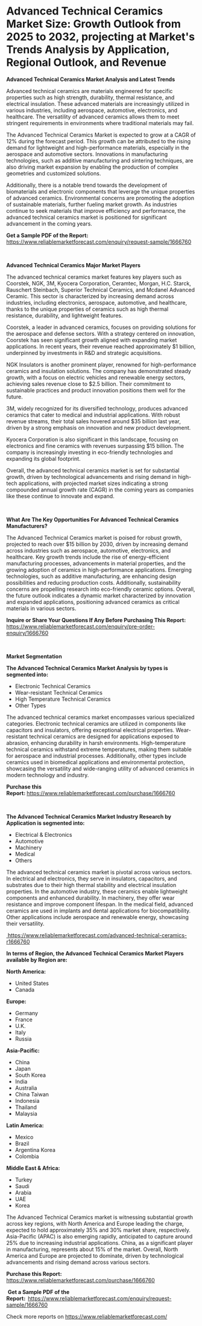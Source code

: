 <p><h1>Advanced Technical Ceramics Market Size: Growth Outlook from 2025 to 2032, projecting at Market's Trends Analysis by Application, Regional Outlook, and Revenue</h1></p><p><strong>Advanced Technical Ceramics Market Analysis and Latest Trends</strong></p>
<p><p>Advanced technical ceramics are materials engineered for specific properties such as high strength, durability, thermal resistance, and electrical insulation. These advanced materials are increasingly utilized in various industries, including aerospace, automotive, electronics, and healthcare. The versatility of advanced ceramics allows them to meet stringent requirements in environments where traditional materials may fail.</p><p>The Advanced Technical Ceramics Market is expected to grow at a CAGR of 12% during the forecast period. This growth can be attributed to the rising demand for lightweight and high-performance materials, especially in the aerospace and automotive sectors. Innovations in manufacturing technologies, such as additive manufacturing and sintering techniques, are also driving market expansion by enabling the production of complex geometries and customized solutions.</p><p>Additionally, there is a notable trend towards the development of biomaterials and electronic components that leverage the unique properties of advanced ceramics. Environmental concerns are promoting the adoption of sustainable materials, further fueling market growth. As industries continue to seek materials that improve efficiency and performance, the advanced technical ceramics market is positioned for significant advancement in the coming years.</p></p>
<p><strong>Get a Sample PDF of the Report:&nbsp;</strong> <a href="https://www.reliablemarketforecast.com/enquiry/request-sample/1666760?utm_campaign=3085&utm_medium=2&utm_source=Github&utm_content=ia&utm_term=06032025&utm_id=advanced-technical-ceramics">https://www.reliablemarketforecast.com/enquiry/request-sample/1666760</a></p>
<p>&nbsp;</p>
<p><strong>Advanced Technical Ceramics Major Market Players</strong></p>
<p><p>The advanced technical ceramics market features key players such as Coorstek, NGK, 3M, Kyocera Corporation, Ceramtec, Morgan, H.C. Starck, Rauschert Steinbach, Superior Technical Ceramics, and Mcdanel Advanced Ceramic. This sector is characterized by increasing demand across industries, including electronics, aerospace, automotive, and healthcare, thanks to the unique properties of ceramics such as high thermal resistance, durability, and lightweight features.</p><p>Coorstek, a leader in advanced ceramics, focuses on providing solutions for the aerospace and defense sectors. With a strategy centered on innovation, Coorstek has seen significant growth aligned with expanding market applications. In recent years, their revenue reached approximately $1 billion, underpinned by investments in R&D and strategic acquisitions.</p><p>NGK Insulators is another prominent player, renowned for high-performance ceramics and insulation solutions. The company has demonstrated steady growth, with a focus on electric vehicles and renewable energy sectors, achieving sales revenue close to $2.5 billion. Their commitment to sustainable practices and product innovation positions them well for the future.</p><p>3M, widely recognized for its diversified technology, produces advanced ceramics that cater to medical and industrial applications. With robust revenue streams, their total sales hovered around $35 billion last year, driven by a strong emphasis on innovation and new product development.</p><p>Kyocera Corporation is also significant in this landscape, focusing on electronics and fine ceramics with revenues surpassing $15 billion. The company is increasingly investing in eco-friendly technologies and expanding its global footprint.</p><p>Overall, the advanced technical ceramics market is set for substantial growth, driven by technological advancements and rising demand in high-tech applications, with projected market sizes indicating a strong compounded annual growth rate (CAGR) in the coming years as companies like these continue to innovate and expand.</p></p>
<p>&nbsp;</p>
<p><strong>What Are The Key Opportunities For Advanced Technical Ceramics Manufacturers?</strong></p>
<p><p>The Advanced Technical Ceramics market is poised for robust growth, projected to reach over $15 billion by 2030, driven by increasing demand across industries such as aerospace, automotive, electronics, and healthcare. Key growth trends include the rise of energy-efficient manufacturing processes, advancements in material properties, and the growing adoption of ceramics in high-performance applications. Emerging technologies, such as additive manufacturing, are enhancing design possibilities and reducing production costs. Additionally, sustainability concerns are propelling research into eco-friendly ceramic options. Overall, the future outlook indicates a dynamic market characterized by innovation and expanded applications, positioning advanced ceramics as critical materials in various sectors.</p></p>
<p><strong>Inquire or Share Your Questions If Any Before Purchasing This Report:</strong> <a href="https://www.reliablemarketforecast.com/enquiry/pre-order-enquiry/1666760?utm_campaign=3085&utm_medium=2&utm_source=Github&utm_content=ia&utm_term=06032025&utm_id=advanced-technical-ceramics">https://www.reliablemarketforecast.com/enquiry/pre-order-enquiry/1666760</a></p>
<p>&nbsp;</p>
<p><strong>Market Segmentation</strong></p>
<p><strong>The Advanced Technical Ceramics Market Analysis by types is segmented into:</strong></p>
<p><ul><li>Electronic Technical Ceramics</li><li>Wear-resistant Technical Ceramics</li><li>High Temperature Technical Ceramics</li><li>Other Types</li></ul></p>
<p><p>The advanced technical ceramics market encompasses various specialized categories. Electronic technical ceramics are utilized in components like capacitors and insulators, offering exceptional electrical properties. Wear-resistant technical ceramics are designed for applications exposed to abrasion, enhancing durability in harsh environments. High-temperature technical ceramics withstand extreme temperatures, making them suitable for aerospace and industrial processes. Additionally, other types include ceramics used in biomedical applications and environmental protection, showcasing the versatility and wide-ranging utility of advanced ceramics in modern technology and industry.</p></p>
<p><strong>Purchase this Report:&nbsp;</strong><a href="https://www.reliablemarketforecast.com/purchase/1666760?utm_campaign=3085&utm_medium=2&utm_source=Github&utm_content=ia&utm_term=06032025&utm_id=advanced-technical-ceramics">https://www.reliablemarketforecast.com/purchase/1666760</a></p>
<p>&nbsp;</p>
<p><strong>The Advanced Technical Ceramics Market Industry Research by Application is segmented into:</strong></p>
<p><ul><li>Electrical & Electronics</li><li>Automotive</li><li>Machinery</li><li>Medical</li><li>Others</li></ul></p>
<p><p>The advanced technical ceramics market is pivotal across various sectors. In electrical and electronics, they serve in insulators, capacitors, and substrates due to their high thermal stability and electrical insulation properties. In the automotive industry, these ceramics enable lightweight components and enhanced durability. In machinery, they offer wear resistance and improve component lifespan. In the medical field, advanced ceramics are used in implants and dental applications for biocompatibility. Other applications include aerospace and renewable energy, showcasing their versatility.</p></p>
<p><a href="https://www.reliablemarketforecast.com/advanced-technical-ceramics-r1666760?utm_campaign=3085&utm_medium=2&utm_source=Github&utm_content=ia&utm_term=06032025&utm_id=advanced-technical-ceramics">&nbsp;https://www.reliablemarketforecast.com/advanced-technical-ceramics-r1666760</a></p>
<p><strong>In terms of Region, the Advanced Technical Ceramics Market Players available by Region are:</strong></p>
<p>
    <p> <strong> North America: </strong>
        <ul>
            <li>United States</li>
            <li>Canada</li>
        </ul>
        </p> 
    <p> <strong> Europe: </strong>
        <ul>
            <li>Germany</li>
            <li>France</li>
            <li>U.K.</li>
            <li>Italy</li>
            <li>Russia</li>
        </ul>
        </p> 
    <p> <strong> Asia-Pacific: </strong>
        <ul>
            <li>China</li>
            <li>Japan</li>
            <li>South Korea</li>
            <li>India</li>
            <li>Australia</li>
            <li>China Taiwan</li>
            <li>Indonesia</li>
            <li>Thailand</li>
            <li>Malaysia</li>
        </ul>
        </p> 
    <p> <strong> Latin America: </strong>
        <ul>
            <li>Mexico</li>
            <li>Brazil</li>
            <li>Argentina Korea</li>
            <li>Colombia</li>
        </ul>
        </p> 
    <p> <strong> Middle East & Africa: </strong>
        <ul>
            <li>Turkey</li>
            <li>Saudi</li>
            <li>Arabia</li>
            <li>UAE</li>
            <li>Korea</li>
        </ul>
    </p>
    </p>
<p><p>The Advanced Technical Ceramics market is witnessing substantial growth across key regions, with North America and Europe leading the charge, expected to hold approximately 35% and 30% market share, respectively. Asia-Pacific (APAC) is also emerging rapidly, anticipated to capture around 25% due to increasing industrial applications. China, as a significant player in manufacturing, represents about 15% of the market. Overall, North America and Europe are projected to dominate, driven by technological advancements and rising demand across various sectors.</p></p>
<p><strong>Purchase this Report: </strong><a href="https://www.reliablemarketforecast.com/purchase/1666760?utm_campaign=3085&utm_medium=2&utm_source=Github&utm_content=ia&utm_term=06032025&utm_id=advanced-technical-ceramics">https://www.reliablemarketforecast.com/purchase/1666760</a></p>
<p>&nbsp;<strong>Get a Sample PDF of the Report:&nbsp;&nbsp;</strong><a href="https://www.reliablemarketforecast.com/enquiry/request-sample/1666760?utm_campaign=3085&utm_medium=2&utm_source=Github&utm_content=ia&utm_term=06032025&utm_id=advanced-technical-ceramics">https://www.reliablemarketforecast.com/enquiry/request-sample/1666760</a></p>
<p><strong></strong></p>
<p>Check more reports on <a href="https://www.reliablemarketforecast.com/?utm_campaign=3085&utm_medium=2&utm_source=Github&utm_content=ia&utm_term=06032025&utm_id=advanced-technical-ceramics">https://www.reliablemarketforecast.com/</a></p>